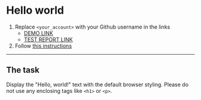 # Hello world
1. Replace `<your_account>` with your Github username in the links
    - [DEMO LINK](https://dtsehelnyk.github.io/layout_hello-world/) <br>
    - [TEST REPORT LINK](https://dtsehelnyk.github.io/layout_hello-world/report/html_report/)
2. Follow [this instructions](https://mate-academy.github.io/layout_task-guideline/)
___

## The task 
Display the "Hello, world!" text with the default browser styling. Please do not 
use any enclosing tags like `<h1>` or `<p>`.

